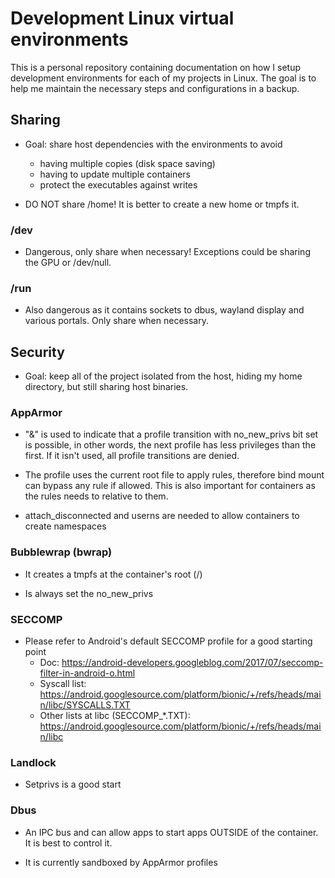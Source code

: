 # Development Linux virtual environments

This is a personal repository containing documentation on how I setup development environments for each of my projects in Linux. The goal is to help me maintain the necessary steps and configurations in a backup.

## Sharing

* Goal: share host dependencies with the environments to avoid
    * having multiple copies (disk space saving)
    * having to update multiple containers
    * protect the executables against writes
    
* DO NOT share /home! It is better to create a new home or tmpfs it.

### /dev

* Dangerous, only share when necessary! Exceptions could be sharing the GPU or /dev/null.

### /run

* Also dangerous as it contains sockets to dbus, wayland display and various portals. Only share when necessary.

## Security

* Goal: keep all of the project isolated from the host, hiding my home directory, but still sharing host binaries.

### AppArmor

* "&" is used to indicate that a profile transition with no_new_privs bit set is possible, in other words, the next profile has less privileges than the first. If it isn't used, all profile transitions are denied.

* The profile uses the current root file to apply rules, therefore bind mount can bypass any rule if allowed. This is also important for containers as the rules needs to relative to them.

* attach_disconnected and userns are needed to allow containers to create namespaces

### Bubblewrap (bwrap)

* It creates a tmpfs at the container's root (/)

* Is always set the no_new_privs

### SECCOMP

* Please refer to Android's default SECCOMP profile for a good starting point
    * Doc: https://android-developers.googleblog.com/2017/07/seccomp-filter-in-android-o.html
    * Syscall list: https://android.googlesource.com/platform/bionic/+/refs/heads/main/libc/SYSCALLS.TXT
    * Other lists at libc (SECCOMP_*.TXT): https://android.googlesource.com/platform/bionic/+/refs/heads/main/libc
    
### Landlock

* Setprivs is a good start

### Dbus

* An IPC bus and can allow apps to start apps OUTSIDE of the container. It is best to control it.

* It is currently sandboxed by AppArmor profiles
